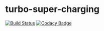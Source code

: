 # turbo-super-charging
[![Build Status](https://travis-ci.org/prachurjyaghy/turbo-super-charging.svg?branch=master)](https://travis-ci.org/prachurjyaghy/turbo-super-charging)
[![Codacy Badge](https://api.codacy.com/project/badge/Grade/0bd403d8d0134c6fb5b6a48bddb843d2)](https://www.codacy.com/app/prachurjyaghy/turbo-super-charging?utm_source=github.com&amp;utm_medium=referral&amp;utm_content=prachurjyaghy/turbo-super-charging&amp;utm_campaign=Badge_Grade)
